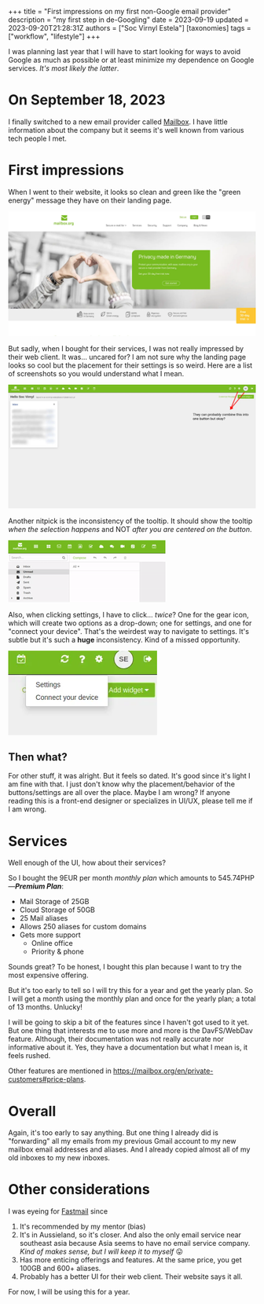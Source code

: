 +++
title = "First impressions on my first non-Google email provider"
description = "my first step in de-Googling"
date = 2023-09-19
updated = 2023-09-20T21:28:31Z
authors = ["Soc Virnyl Estela"]
[taxonomies]
tags = ["workflow", "lifestyle"]
+++

I was planning last year that I will have to start looking for ways to avoid
Google as much as possible or at least minimize my dependence on Google
services. *It's most likely the latter*.

# On September 18, 2023

I finally switched to a new email provider called
[Mailbox](https://mailbox.org). I have little information about the company
but it seems it's well known from various tech people I met.

# First impressions

When I went to their website, it looks so clean and green like the "green
energy" message they have on their landing page.

![Mailbox Dot Org Landing Page](./landing-page-mailbox.webp)

But sadly, when I bought for their services, I was not really impressed by
their web client. It was... uncared for? I am not sure why the landing page
looks so cool but the placement for their settings is so weird. Here are a
list of screenshots so you would understand what I mean.

![The web client](./webclient.webp)


Another nitpick is the inconsistency of the tooltip. It should show the tooltip
*when the selection happens* and NOT *after you are centered on the button*.

![Tooltip](./buttons.gif)

Also, when clicking settings, I have to click... *twice*? One for the
gear icon, which will create two options as a drop-down; one for settings,
and one for "connect your device". That's the weirdest way to navigate to
settings. It's subtle but it's such a **huge** inconsistency. Kind of
a missed opportunity.

![Inconsistent gear button](./gear-setting-inconsistency.webp)

## Then what?

For other stuff, it was alright. But it feels so dated. It's good since it's
light I am fine with that. I just don't know why the placement/behavior of
the buttons/settings are all over the place. Maybe I am wrong? If anyone
reading this is a front-end designer or specializes in UI/UX, please tell me
if I am wrong.

# Services

Well enough of the UI, how about their services?

So I bought the 9EUR per month *monthly plan* which amounts to
545.74PHP—***Premium Plan***:

- Mail Storage of 25GB 
- Cloud Storage of 50GB 
- 25 Mail aliases 
- Allows 250 aliases for custom domains 
- Gets more support
  - Online office 
  - Priority & phone

Sounds great? To be honest, I bought this plan because I want to try the
most expensive offering.

But it's too early to tell so I will try this for a year and get the yearly
plan. So I will get a month using the monthly plan and once for the yearly
plan; a total of 13 months. Unlucky!

I will be going to skip a bit of the features since I haven't got used to it
yet. But one thing that interests me to use more and more is the DavFS/WebDav
feature. Although, their documentation was not really accurate nor informative
about it. Yes, they have a documentation but what I mean is, it feels rushed.

Other features are mentioned in
https://mailbox.org/en/private-customers#price-plans.

# Overall

Again, it's too early to say anything. But one thing I already did is
"forwarding" all my emails from my previous Gmail account to my new mailbox
email addresses and aliases. And I already copied almost all of my old inboxes
to my new inboxes.

# Other considerations

I was eyeing for [Fastmail](https://www.fastmail.com/) since

1. It's recommended by my mentor (bias)
2. It's in Aussieland, so it's closer. And also the only email service near 
southeast asia because Asia seems to have no email service company. *Kind of 
makes sense, but I will keep it to myself* 😛
3. Has more enticing offerings and features. At the same price, you get 100GB and 600+ aliases.
4. Probably has a better UI for their web client. Their website says it all.

For now, I will be using this for a year.
